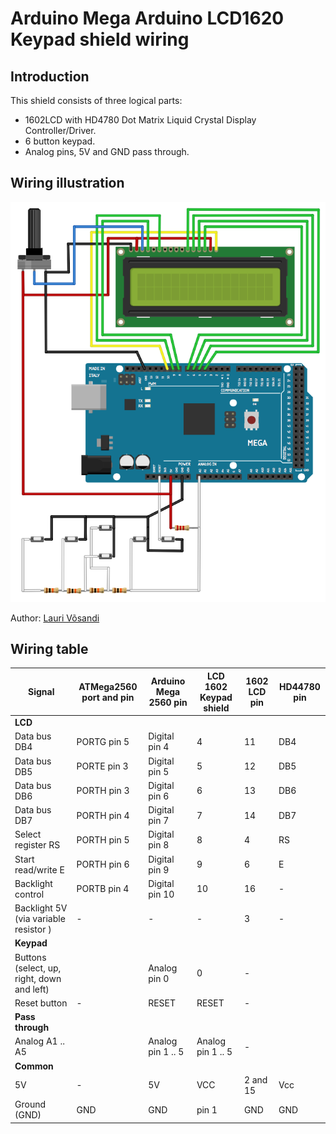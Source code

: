 # Arduino Mega Arduino LCD1620 Keypad shield wiring

## Introduction

This shield consists of three logical parts:

- 1602LCD with HD4780 Dot Matrix Liquid Crystal Display Controller/Driver.
- 6 button keypad.
- Analog pins, 5V and GND pass through.

<div class=pagebreak></div>

## Wiring illustration

![Arduino Mega LCD1602 Keypad shield wiring LCD part.png](Arduino-Mega-LCD1602-keypad-shield-wiring.png)

Author: [Lauri Võsandi](http://lauri.võsandi.com/arduino/lcd1602-key-shield.html#hd44780)

<div class=pagebreak></div>

## Wiring table

| Signal | ATMega2560 port and pin | Arduino Mega 2560 pin | LCD 1602 Keypad shield | 1602 LCD pin | HD44780 pin |
| --- | --- | --- | --- | --- | --- |
| **LCD** | | | | |
| Data bus DB4 | PORTG pin 5 | Digital pin 4 | 4 | 11 | DB4 |
| Data bus DB5 | PORTE pin 3 | Digital pin 5 | 5 | 12 | DB5 |
| Data bus DB6 | PORTH pin 3 | Digital pin 6 | 6 | 13 | DB6 |
| Data bus DB7 | PORTH pin 4 | Digital pin 7 | 7 | 14 | DB7 |
| Select register RS | PORTH pin 5 | Digital pin 8 | 8 | 4 | RS |
| Start read/write E | PORTH pin 6 | Digital pin 9 | 9 | 6 | E |
| Backlight control | PORTB pin 4 | Digital pin 10 | 10 | 16 | - |
| Backlight 5V (via variable resistor ) | - |  - | - | 3 | - |
| **Keypad** | | | | |
| Buttons (select, up, right, down and left) | | Analog pin 0 | 0 | - |
| Reset button | - | RESET | RESET | - |
| **Pass through** | | | | |
| Analog A1 .. A5 | | Analog pin 1 .. 5 | Analog pin 1 .. 5 | - |
| **Common** | | | | |
| 5V | - | 5V | VCC | 2 and 15 | Vcc |
| Ground (GND) | GND | GND | pin 1 | GND | GND |

